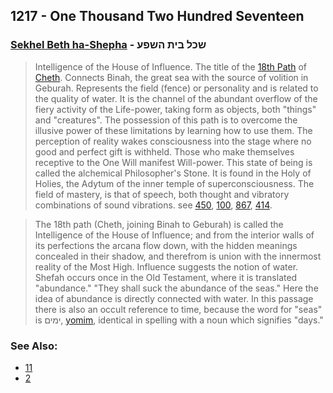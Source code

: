 ## 1217 - One Thousand Two Hundred Seventeen

### [Sekhel Beth ha-Shepha](/keys/ShKL.BITh.HShPO) - שכל בית השפע
> Intelligence of the House of Influence. The title of the [18th Path](18) of [Cheth](/keys/Ch). Connects Binah, the great sea with the source of volition in Geburah. Represents the field (fence) or personality and is related to the quality of water. It is the channel of the abundant overflow of the fiery activity of the Life-power, taking form as objects, both "things" and "creatures". The possession of this path is to overcome the illusive power of these limitations by learning how to use them. The perception of reality wakes consciousness into the stage where no good and perfect gift is withheld. Those who make themselves receptive to the One Will manifest Will-power. This state of being is called the alchemical Philosopher's Stone. It is found in the Holy of Holies, the Adytum of the inner temple of superconsciousness. The field of mastery, is that of speech, both thought and vibratory combinations of sound vibrations. see [450](450), [100](100), [867](867), [414](414).

> The 18th path (Cheth, joining Binah to Geburah) is called the Intelligence of the House of Influence; and from the interior walls of its perfections the arcana flow down, with the hidden meanings concealed in their shadow, and therefrom is union with the innermost reality of the Most High. Influence suggests the notion of water. Shefah occurs once in the Old Testament, where it is translated "abundance." "They shall suck the abundance of the seas." Here the idea of abundance is directly connected with water. In this passage there is also an occult reference to time, because the word for "seas" is ימים, [yomim](/keys/IMIM), identical in spelling with a noun which signifies "days."

### See Also:

- [11](11)
- [2](2)

